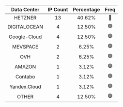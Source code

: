 | Data Center | IP Count | Percentage | Freq |
|:------------:|:--------:|:-----------:|:-----:|
| HETZNER | 13 | 40.62% | 🔴 |
| DIGITALOCEAN | 4 | 12.50% | 🟢 |
| Google-Cloud | 4 | 12.50% | 🟢 |
| MEVSPACE | 2 | 6.25% | 🟢 |
| OVH | 2 | 6.25% | 🟢 |
| AMAZON | 1 | 3.12% | 🟢 |
| Contabo | 1 | 3.12% | 🟢 |
| Yandex.Cloud | 1 | 3.12% | 🟢 |
| OTHER | 4 | 12.50% | 🟢 |